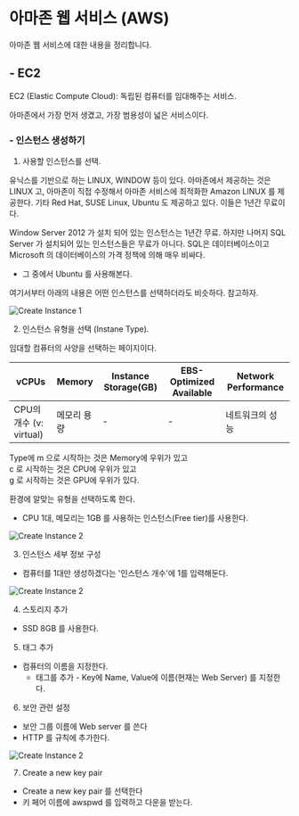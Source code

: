# 아마존 웹 서비스 (AWS)

아마존 웹 서비스에 대한 내용을 정리합니다.

## - EC2

EC2 (Elastic Compute Cloud): 독립된 컴퓨터를 임대해주는 서비스.

아마존에서 가장 먼저 생겼고, 가장 범용성이 넓은 서비스이다.

### - 인스턴스 생성하기

1. 사용할 인스턴스를 선택.

유닉스를 기반으로 하는 LINUX, WINDOW 등이 있다.
아마존에서 제공하는 것은 LINUX 고, 아마존이 직접 수정해서 아마존 서비스에 최적화한 Amazon LINUX 를 제공한다. 기타 Red Hat, SUSE Linux, Ubuntu 도 제공하고 있다. 이들은 1년간 무료이다.

Window Server 2012 가 설치 되어 있는 인스턴스는 1년간 무료. 하지만 나머지 SQL Server 가 설치되어 있는 인스턴스들은 무료가 아니다. SQL은 데이터베이스이고 Microsoft 의 데이터베이스의 가격 정책에 의해 매우 비싸다.

- 그 중에서 Ubuntu 를 사용해본다.

여기서부터 아래의 내용은 어떤 인스턴스를 선택하더라도 비슷하다. 참고하자.

![Create Instance 1]('./createinstance_1.png')

2. 인스턴스 유형을 선택 (Instane Type).

임대할 컴퓨터의 사양을 선택하는 페이지이다.

| vCPUs                   | Memory      | Instance Storage(GB) | EBS-Optimized Available | Network Performance |
| ----------------------- | ----------- | -------------------- | ----------------------- | ------------------- |
| CPU의 개수 (v: virtual) | 메모리 용량 | -                    | -                       | 네트워크의 성능     |

Type에 m 으로 시작하는 것은 Memory에 우위가 있고 <br />
c 로 시작하는 것은 CPU에 우위가 있고 <br />
g 로 시작하는 것은 GPU에 우위가 있다.

환경에 알맞는 유형을 선택하도록 한다.

- CPU 1대, 메모리는 1GB 를 사용하는 인스턴스(Free tier)를 사용한다.

![Create Instance 2]('./createinstance_2.png')

3. 인스턴스 세부 정보 구성

- 컴퓨터를 1대만 생성하겠다는 '인스턴스 개수'에 1를 입력해둔다.

![Create Instance 2]('./createinstance_3.png')

4. 스토리지 추가

- SSD 8GB 를 사용한다.

5. 태그 추가

- 컴퓨터의 이름을 지정한다.
  - 태그를 추가 - Key에 Name, Value에 이름(현재는 Web Server) 를 지정한다.

6. 보안 관련 설정

- 보안 그룹 이름에 Web server 를 쓴다
- HTTP 를 규칙에 추가한다.

![Create Instance 2]('./createinstance_4.png')

7. Create a new key pair

- Create a new key pair 를 선택한다
- 키 페어 이름에 awspwd 를 입력하고 다운을 받는다.
